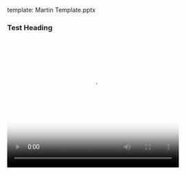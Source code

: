 template: Martin Template.pptx

### Test Heading

<video width="400" height="300" src="waterdrop.mp4" poster="Battery W3M.png"></video>

